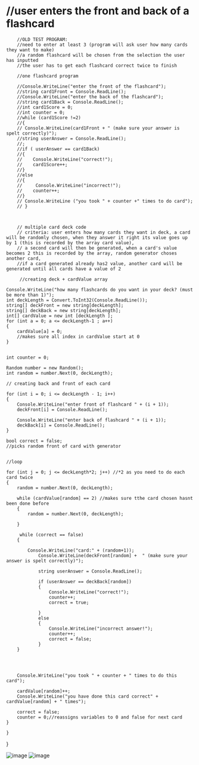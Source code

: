 # //user enters the front and back of a flashcard
        //OLD TEST PROGRAM:
        //need to enter at least 3 (program will ask user how many cards they want to make)
        //a random flashcard will be chosen from the selection the user has inputted
        //the user has to get each flashcard correct twice to finish
 
        //one flashcard program

        //Console.WriteLine("enter the front of the flashcard");
        //string card1Front = Console.ReadLine();
        //Console.WriteLine("enter the back of the flashcard");
        //string card1Back = Console.ReadLine();
        //int card1Score = 0;
        //int counter = 0;
        //while (card1Score !=2)
        //{
        // Console.WriteLine(card1Front + " (make sure your answer is spelt correctly)");
        //string userAnswer = Console.ReadLine();
        //;
        //if ( userAnswer == card1Back)
        //{
        //    Console.WriteLine("correct!");
        //    card1Score++;
        //}
        //else
        //{
        //     Console.WriteLine("incorrect!");
        //    counter++;
        //}
        // Console.WriteLine ("you took " + counter +" times to do card");
        // }



        // multiple card deck code 
        // criteria: user enters how many cards they want in deck, a card will be randomly chosen, when they answer it right its value goes up by 1 (this is recorded by the array card value),
        // a second card will then be generated, when a card's value becomes 2 this is recorded by the array, random generator choses another card, 
        //if a card generated already has2 value, another card will be generated until all cards have a value of 2

         //creating deck + cardValue array

    Console.WriteLine("how many flashcards do you want in your deck? (must be more than 1)");
    int deckLength = Convert.ToInt32(Console.ReadLine());
    string[] deckFront = new string[deckLength];
    string[] deckBack = new string[deckLength];
    int[] cardValue = new int [deckLength ];
    for (int a = 0; a <= deckLength-1 ; a++)
    {
        cardValue[a] = 0;
        //makes sure all index in cardValue start at 0
    }


    int counter = 0;
    
    Random number = new Random();
    int random = number.Next(0, deckLength);

    // creating back and front of each card
    
    for (int i = 0; i <= deckLength - 1; i++)
    {
        Console.WriteLine("enter front of flashcard " + (i + 1));
        deckFront[i] = Console.ReadLine();

        Console.WriteLine("enter back of flashcard " + (i + 1));
        deckBack[i] = Console.ReadLine();
    }

    bool correct = false;
    //picks random front of card with generator

    
    //loop 
    
    for (int j = 0; j <= deckLength*2; j++) //*2 as you need to do each card twice
    {
        random = number.Next(0, deckLength);
        
        while (cardValue[random] == 2) //makes sure tthe card chosen hasnt been done before
        {
            random = number.Next(0, deckLength);
            
        }
        
         while (correct == false)
        {

            Console.WriteLine("card:" + (random+1));
                Console.WriteLine(deckFront[random] +  " (make sure your answer is spelt correctly)");
            
                string userAnswer = Console.ReadLine();

                if (userAnswer == deckBack[random]) 
                {
                    Console.WriteLine("correct!");
                    counter++;
                    correct = true;

                }
                else 
                {
                    Console.WriteLine("incorrect answer!");
                    counter++;
                    correct = false;
                }
        }      

     
        

        Console.WriteLine("you took " + counter + " times to do this card");

        cardValue[random]++;
        Console.WriteLine("you have done this card correct" + cardValue[random] + " times");

        correct = false;
        counter = 0;//reassigns variables to 0 and false for next card
    }
        
    }

}
    



![image](https://github.com/user-attachments/assets/3a65e75c-1d8d-4803-bc0a-727e13ac2b30)
![image](https://github.com/user-attachments/assets/4da7b19a-b956-4fa1-b70b-ceba61401d7e)

